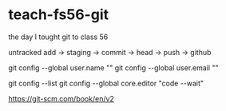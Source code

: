 # teach-fs56-git
the day I tought git to class 56


untracked  add -> staging -> commit -> head -> push -> github


git config --global user.name "<Your-Full-Name>"
git config --global user.email "<your-email-address>"



git config --list
git config --global core.editor "code --wait"


https://git-scm.com/book/en/v2
